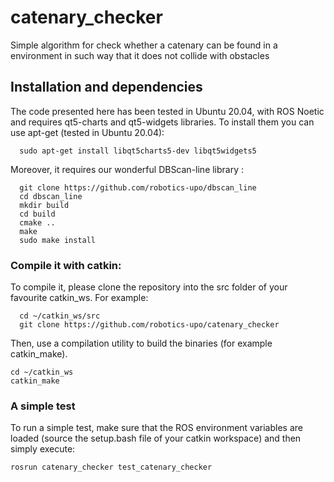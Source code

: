 # catenary_checker
Simple algorithm for check whether a catenary can be found in a environment in such way that it does not collide with obstacles

## Installation and dependencies

The code presented here has been tested in Ubuntu 20.04, with ROS Noetic and requires qt5-charts and qt5-widgets libraries. To install them you can use apt-get (tested in Ubuntu 20.04):


```
  sudo apt-get install libqt5charts5-dev libqt5widgets5 
```

Moreover, it requires our wonderful DBScan-line library :
```
  git clone https://github.com/robotics-upo/dbscan_line
  cd dbscan_line
  mkdir build
  cd build
  cmake ..
  make
  sudo make install
```


### Compile it with catkin:

To compile it, please clone the repository into the src folder of your favourite catkin_ws. For example:

```
  cd ~/catkin_ws/src
  git clone https://github.com/robotics-upo/catenary_checker
```

Then, use a compilation utility to build the binaries (for example catkin_make).

```
cd ~/catkin_ws
catkin_make
```

### A simple test

To run a simple test, make sure that the ROS environment variables are loaded (source the setup.bash file of your catkin workspace) and then simply execute:

```
rosrun catenary_checker test_catenary_checker
```

